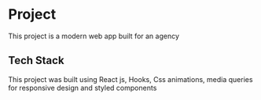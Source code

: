 # Project

This project is a modern web app built for an agency

## Tech Stack

This project was built using React js, Hooks, Css animations, media queries for responsive design and styled components
